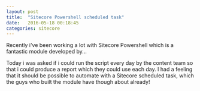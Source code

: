 ```yaml
---
layout: post
title:  "Sitecore Powershell scheduled task"
date:   2016-05-18 00:18:45
categories: sitecore
---
```

Recently i've been working a lot with Sitecore Powershell which is a fantastic module developed by...

Today i was asked if i could run the script every day by the content team so that i could produce a report which they could use each day. I had a feeling that it should be possible to automate with a Sitecore scheduled task, which the guys who built the module have though about already!



[eduserv]: http://www.eduserv.org.uk
